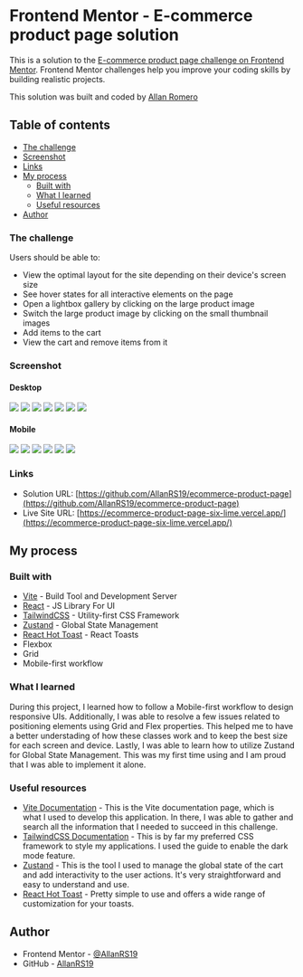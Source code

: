# Frontend Mentor - E-commerce product page solution

This is a solution to the [E-commerce product page challenge on Frontend Mentor](https://www.frontendmentor.io/challenges/ecommerce-product-page-UPsZ9MJp6). Frontend Mentor challenges help you improve your coding skills by building realistic projects.

This solution was built and coded by [Allan Romero](https://github.com/AllanRS19)

## Table of contents

- [The challenge](#the-challenge)
- [Screenshot](#screenshot)
- [Links](#links)
- [My process](#my-process)
  - [Built with](#built-with)
  - [What I learned](#what-i-learned)
  - [Useful resources](#useful-resources)
- [Author](#author)

### The challenge

Users should be able to:

- View the optimal layout for the site depending on their device's screen size
- See hover states for all interactive elements on the page
- Open a lightbox gallery by clicking on the large product image
- Switch the large product image by clicking on the small thumbnail images
- Add items to the cart
- View the cart and remove items from it

### Screenshot

#### Desktop
![](/public/screenshots/desktop-screenshot-1.png)
![](/public/screenshots/desktop-screenshot-2.png)
![](/public/screenshots/desktop-screenshot-3.png)
![](/public/screenshots/desktop-screenshot-4.png)
![](/public/screenshots/desktop-screenshot-5.png)
![](/public/screenshots/desktop-screenshot-6.png)
![](/public/screenshots/desktop-screenshot-7.png)

#### Mobile
![](/public/screenshots/mobile-screenshot-1.png)
![](/public/screenshots/mobile-screenshot-2.png)
![](/public/screenshots/mobile-screenshot-3.png)
![](/public/screenshots/mobile-screenshot-4.png)
![](/public/screenshots/mobile-screenshot-5.png)
![](/public/screenshots/mobile-screenshot-6.png)

### Links

- Solution URL: [https://github.com/AllanRS19/ecommerce-product-page](https://github.com/AllanRS19/ecommerce-product-page)
- Live Site URL: [https://ecommerce-product-page-six-lime.vercel.app/](https://ecommerce-product-page-six-lime.vercel.app/)

## My process

### Built with

- [Vite](https://vite.dev/guide/) - Build Tool and Development Server
- [React](https://reactjs.org/) - JS Library For UI
- [TailwindCSS](https://tailwindcss.com/docs/installation/using-vite) - Utility-first CSS Framework
- [Zustand](https://zustand-demo.pmnd.rs/) - Global State Management
- [React Hot Toast](https://react-hot-toast.com/) - React Toasts
- Flexbox
- Grid
- Mobile-first workflow

### What I learned

During this project, I learned how to follow a Mobile-first workflow to design responsive UIs. Additionally, I was able to resolve a few issues related to positioning elements using Grid and Flex properties. This helped me to have a better understading of how these classes work and to keep the best size for each screen and device. Lastly, I was able to learn how to utilize Zustand for Global State Management. This was my first time using and I am proud that I was able to implement it alone.

### Useful resources

- [Vite Documentation](https://vite.dev/guide/) - This is the Vite documentation page, which is what I used to develop this application. In there, I was able to gather and search all the information that I needed to succeed in this challenge.
- [TailwindCSS Documentation](https://tailwindcss.com/docs/installation/using-vite) - This is by far my preferred CSS framework to style my applications. I used the guide to enable the dark mode feature.
- [Zustand](https://zustand-demo.pmnd.rs/) - This is the tool I used to manage the global state of the cart and add interactivity to the user actions. It's very straightforward and easy to understand and use.
- [React Hot Toast](https://react-hot-toast.com/) - Pretty simple to use and offers a wide range of customization for your toasts.

## Author

- Frontend Mentor - [@AllanRS19](https://www.frontendmentor.io/profile/AllanRS19)
- GitHub - [AllanRS19](https://github.com/AllanRS19)